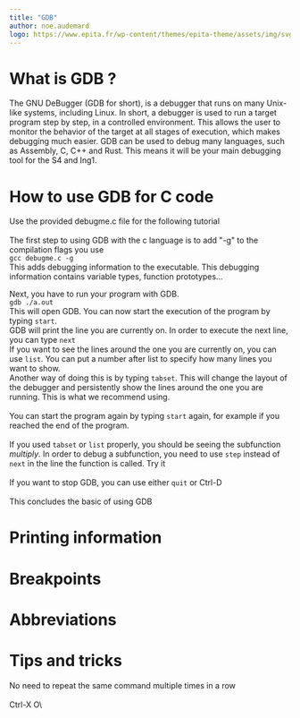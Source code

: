 ```yaml
---
title: "GDB"
author: noe.audemard
logo: https://www.epita.fr/wp-content/themes/epita-theme/assets/img/svg/EPITA\_LOGO\_INGENIEUR\_CMJN.svg
---
```


# What is GDB ?

The GNU DeBugger (GDB for short), is a debugger that runs on many Unix-like systems, including Linux.
In short, a debugger is used to run a target program step by step, in a controlled environment. This allows the user to monitor the behavior of the target at all stages of execution, which makes debugging much easier.
GDB can be used to debug many languages, such as Assembly, C, C++ and Rust. This means it will be your main debugging tool for the S4 and Ing1.

# How to use GDB for C code
Use the provided debugme.c file for the following tutorial\
\
The first step to using GDB with the c language is to add "-g" to the compilation flags you use\
 ```gcc debugme.c -g```\
This adds debugging information to the executable. This debugging information contains variable types, function prototypes...

Next, you have to run your program with GDB.\
```gdb ./a.out```\
This will open GDB. You can now start the execution of the program by typing ```start```.\
GDB will print the line you are currently on. In order to execute the next line, you can type ```next```\
If you want to see the lines around the one you are currently on, you can use ```list```. You can put a number after list to specify how many lines you want to show.\
Another way of doing this is by typing ```tabset```. This will change the layout of the debugger and persistently show the lines around the one you are running. This is what we recommend using.\
\
You can start the program again by typing ```start``` again, for example if you reached the end of the program.\
\
If you used ```tabset``` or ```list``` properly, you should be seeing the subfunction *multiply*. In order to debug a subfunction, you need to use ```step``` instead of ```next``` in the line the function is called. Try it\
\
If you want to stop GDB, you can use either ```quit``` or Ctrl-D\
\
This concludes the basic of using GDB

# Printing information

# Breakpoints

# Abbreviations

# Tips and tricks

No need to repeat the same command multiple times in a row\
\
Ctrl-X O\

